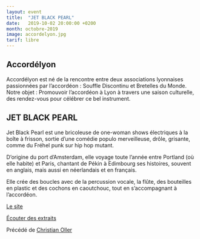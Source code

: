 ```yaml
---
layout: event
title:  "JET BLACK PEARL"
date:   2019-10-02 20:00:00 +0200
month: octobre-2019
image: accordelyon.jpg
tarif: libre
---
```


## Accordélyon  

Accordélyon est né de la rencontre entre deux associations lyonnaises passionnées par l’accordéon : Souffle Discontinu et Bretelles du Monde. Notre objet : Promouvoir l’accordéon à Lyon à travers une saison culturelle, des rendez-vous pour célébrer ce bel instrument.


## JET BLACK PEARL

Jet Black Pearl est une bricoleuse de one-woman shows électriques à la boîte à frisson, sortie d’une comédie populo merveilleuse, drôle, grisante, comme du Fréhel punk sur hip hop mutant.

D’origine du port d’Amsterdam, elle voyage toute l’année entre Portland (où elle habite) et Paris, chantant de Pékin à Edimbourg ses histoires, souvent en anglais, mais aussi en néerlandais et en français.

Elle crée des boucles avec de la percussion vocale, la flûte, des bouteilles en plastic et des cochons en caoutchouc, tout en s’accompagnant à l’accordéon.

[Le site](https://www.jetblackpearl.com)

[Écouter des extraits](https://www.youtube.com/watch?v=b5caHrUOI0s&list=PLG_IrgSWmEgvRSHuoNaR5FEYSKRBDGeew&fbclid=IwAR2Edwekvi-nPKWJ7QZln7Va67ENy4gjX80E-tMoiDuCXGyFFg5PPdjhZFs)

Précédé de [Christian Oller](https://www.facebook.com/christian.oller.58)
